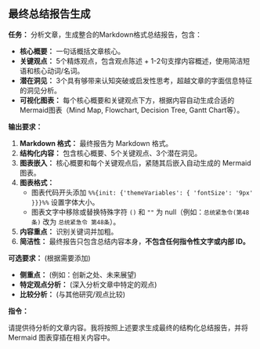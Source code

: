 ## 最终总结报告生成

**任务：** 分析文章，生成整合的Markdown格式总结报告，包含：

*   **核心概要：** 一句话概括文章核心。
*   **关键观点：** 5个精炼观点，包含观点陈述 + 1-2句支撑内容概述，使用简洁短语和核心动词/名词。
*   **潜在洞见：** 3个具有够带来认知突破或启发性思考，超越文章的字面信息特征的洞见分析。
*   **可视化图表：** 每个核心概要和关键观点下方，根据内容自动生成合适的Mermaid图表（Mind Map, Flowchart, Decision Tree, Gantt Chart等）。

**输出要求：**

1.  **Markdown 格式：** 最终报告为 Markdown 格式。
2.  **结构化内容：** 包含核心概要、5个关键观点、3个潜在洞见。
3.  **图表嵌入：** 核心概要和每个关键观点后，紧随其后嵌入自动生成的 Mermaid 图表。
4.  **图表格式：**
    *   图表代码开头添加 `%%{init: {'themeVariables': { 'fontSize': '9px' }}}%%` 设置字体大小。
    *   图表文字中移除或替换特殊字符 `()` 和 `""` 为 null（例如：`总统紧急令(第48条)` 改为 `总统紧急令 第48条`）。
5.  **内容重点：** 识别关键词并加粗。
6.  **简洁性：**  最终报告只包含总结内容本身，**不包含任何指令性文字或内部 ID。**

**可选要求：** (根据需要添加)

*   **侧重点：** (例如：创新之处、未来展望)
*   **特定观点分析：** (深入分析文章中特定的观点)
*   **比较分析：** (与其他研究/观点比较)

**指令：**

请提供待分析的文章内容。我将按照上述要求生成最终的结构化总结报告，并将 Mermaid 图表穿插在相关内容中。
